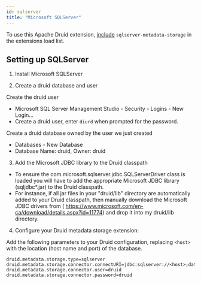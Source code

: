 ```yaml
---
id: sqlserver
title: "Microsoft SQLServer"
---
```


<!--
  ~ Licensed to the Apache Software Foundation (ASF) under one
  ~ or more contributor license agreements.  See the NOTICE file
  ~ distributed with this work for additional information
  ~ regarding copyright ownership.  The ASF licenses this file
  ~ to you under the Apache License, Version 2.0 (the
  ~ "License"); you may not use this file except in compliance
  ~ with the License.  You may obtain a copy of the License at
  ~
  ~   http://www.apache.org/licenses/LICENSE-2.0
  ~
  ~ Unless required by applicable law or agreed to in writing,
  ~ software distributed under the License is distributed on an
  ~ "AS IS" BASIS, WITHOUT WARRANTIES OR CONDITIONS OF ANY
  ~ KIND, either express or implied.  See the License for the
  ~ specific language governing permissions and limitations
  ~ under the License.
  -->


To use this Apache Druid extension, [include](../../development/extensions.md#loading-extensions) `sqlserver-metadata-storage` in the extensions load list.

## Setting up SQLServer

1. Install Microsoft SQLServer

2. Create a druid database and user

  Create the druid user
  - Microsoft SQL Server Management Studio - Security - Logins - New Login...
  - Create a druid user, enter `diurd` when prompted for the password.

  Create a druid database owned by the user we just created
  - Databases - New Database
  - Database Name: druid, Owner: druid

3. Add the Microsoft JDBC library to the Druid classpath
  - To ensure the com.microsoft.sqlserver.jdbc.SQLServerDriver class is loaded you will have to add the appropriate Microsoft JDBC library (sqljdbc*.jar) to the Druid classpath.
  - For instance, if all jar files in your "druid/lib" directory are automatically added to your Druid classpath, then manually download the Microsoft JDBC drivers from ( https://www.microsoft.com/en-ca/download/details.aspx?id=11774) and drop it into my druid/lib directory.

4. Configure your Druid metadata storage extension:

  Add the following parameters to your Druid configuration, replacing `<host>`
  with the location (host name and port) of the database.

  ```properties
  druid.metadata.storage.type=sqlserver
  druid.metadata.storage.connector.connectURI=jdbc:sqlserver://<host>;databaseName=druid
  druid.metadata.storage.connector.user=druid
  druid.metadata.storage.connector.password=druid
  ```

